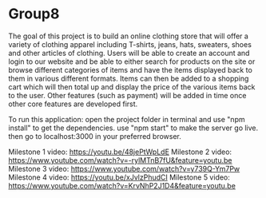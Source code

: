 # Group8

The goal of this project is to build an online clothing store that will offer a variety of clothing apparel including T-shirts, jeans, hats, sweaters, shoes and other articles of clothing. 
Users will be able to create an account and login to our website and be able to either search for products on the site or browse different categories of items and have the items displayed back to them in various different formats. 
Items can then be added to a shopping cart which will then total up and display the price of the various items back to the user.
Other features (such as payment) will be added in time once other core features are developed first.

To run this application:
open the project folder in terminal and use "npm install" to get the dependencies.
use "npm start" to make the server go live.
then go to localhost:3000 in your preferred browser.

Milestone 1 video: https://youtu.be/48jePtWpLdE
Milestone 2 video: https://www.youtube.com/watch?v=-rylMTnB7fU&feature=youtu.be
Milestone 3 video: https://www.youtube.com/watch?v=y739Q-Ym7Pw
Milestone 4 video: https://youtu.be/xJvlzPhudCI
Milestone 5 video: https://www.youtube.com/watch?v=KrvNhP2J1D4&feature=youtu.be
